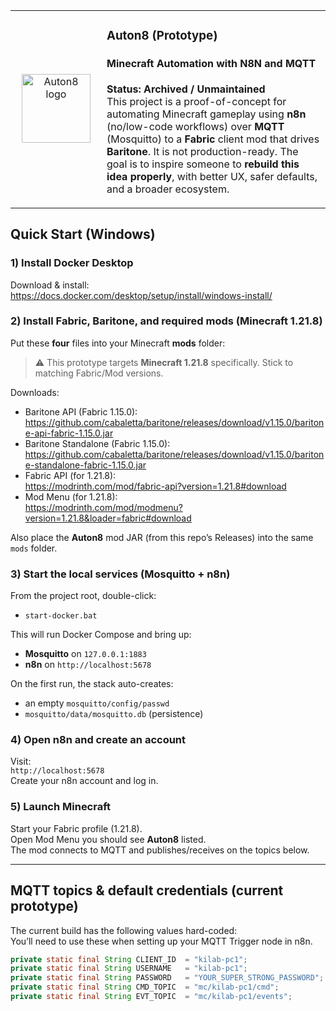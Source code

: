 <table align="center" width="100%">
  <tr>
    <td align="center" width="130" style="min-width:130px;">
      <img src="src/main/resources/assets/template/icon.png" alt="Auton8 logo" width="110">
    </td>
    <td>

### Auton8 (Prototype)
#### Minecraft Automation with N8N and MQTT

**Status: Archived / Unmaintained**  
This project is a proof-of-concept for automating Minecraft gameplay using **n8n** (no/low-code workflows) over **MQTT** (Mosquitto) to a **Fabric** client mod that drives **Baritone**.
It is not production-ready. The goal is to inspire someone to **rebuild this idea properly**, with better UX, safer defaults, and a broader ecosystem.


  </tr>
</table>

## Quick Start (Windows)

### 1) Install Docker Desktop
Download & install:  
https://docs.docker.com/desktop/setup/install/windows-install/

### 2) Install Fabric, Baritone, and required mods (Minecraft 1.21.8)
Put these **four** files into your Minecraft **mods** folder:
> ⚠️ This prototype targets **Minecraft 1.21.8** specifically. Stick to matching Fabric/Mod versions.

Downloads:
- Baritone API (Fabric 1.15.0):  
  https://github.com/cabaletta/baritone/releases/download/v1.15.0/baritone-api-fabric-1.15.0.jar
- Baritone Standalone (Fabric 1.15.0):  
  https://github.com/cabaletta/baritone/releases/download/v1.15.0/baritone-standalone-fabric-1.15.0.jar
- Fabric API (for 1.21.8):  
  https://modrinth.com/mod/fabric-api?version=1.21.8#download
- Mod Menu (for 1.21.8):  
  https://modrinth.com/mod/modmenu?version=1.21.8&loader=fabric#download

Also place the **Auton8** mod JAR (from this repo’s Releases) into the same `mods` folder.

### 3) Start the local services (Mosquitto + n8n)
From the project root, double-click:
- `start-docker.bat`

This will run Docker Compose and bring up:
- **Mosquitto** on `127.0.0.1:1883`
- **n8n** on `http://localhost:5678`

On the first run, the stack auto-creates:
- an empty `mosquitto/config/passwd`
- `mosquitto/data/mosquitto.db` (persistence)

### 4) Open n8n and create an account
Visit:  
`http://localhost:5678`  
Create your n8n account and log in.

### 5) Launch Minecraft
Start your Fabric profile (1.21.8).  
Open Mod Menu you should see **Auton8** listed.  
The mod connects to MQTT and publishes/receives on the topics below.

---

## MQTT topics & default credentials (current prototype)

The current build has the following values hard-coded:  
You’ll need to use these when setting up your MQTT Trigger node in n8n.

```java
private static final String CLIENT_ID  = "kilab-pc1";
private static final String USERNAME   = "kilab-pc1";
private static final String PASSWORD   = "YOUR_SUPER_STRONG_PASSWORD";
private static final String CMD_TOPIC  = "mc/kilab-pc1/cmd";
private static final String EVT_TOPIC  = "mc/kilab-pc1/events";
